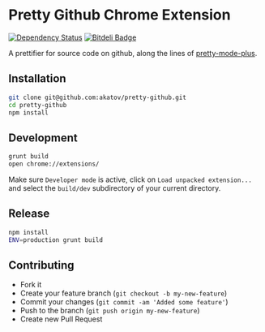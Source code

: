 # Pretty Github Chrome Extension

[![Dependency Status](https://gemnasium.com/akatov/pretty-github.png)](https://gemnasium.com/akatov/pretty-github) [![Bitdeli Badge](https://d2weczhvl823v0.cloudfront.net/akatov/pretty-github/trend.png)](https://bitdeli.com/free "Bitdeli Badge")

A prettifier for source code on github, along the lines of
[pretty-mode-plus](https://github.com/akatov/pretty-mode-plus).

## Installation

```bash
git clone git@github.com:akatov/pretty-github.git
cd pretty-github
npm install
```

## Development

```bash
grunt build
open chrome://extensions/
```

Make sure `Developer mode` is active, click on `Load unpacked extension...`
and select the `build/dev` subdirectory of your current directory.

## Release

```bash
npm install
ENV=production grunt build
```

## Contributing

* Fork it
* Create your feature branch (`git checkout -b my-new-feature`)
* Commit your changes (`git commit -am 'Added some feature'`)
* Push to the branch (`git push origin my-new-feature`)
* Create new Pull Request



